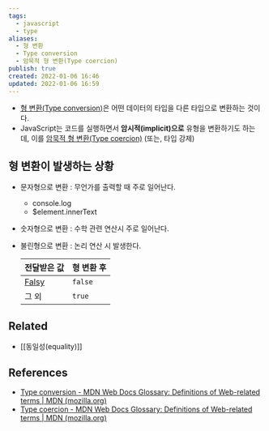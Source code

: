```yaml
---
tags:
  - javascript
  - type
aliases:
  - 형 변환
  - Type conversion
  - 암묵적 형 변환(Type coercion)
publish: true
created: 2022-01-06 16:46
updated: 2022-01-06 16:59
---
```


- [형 변환(Type conversion)](https://developer.mozilla.org/en-US/docs/Glossary/Type_Conversion)은 어떤 데이터의 타입을 다른 타입으로 변환하는 것이다.
- JavaScript는 코드를 실행하면서 **암시적(implicit)으로** 유형을 변환하기도 하는데, 이를 [암묵적 형 변환(Type coercion)](https://developer.mozilla.org/en-US/docs/Glossary/Type_coercion) (또는, 타입 강제)

## 형 변환이 발생하는 상황

- 문자형으로 변환 : 무언가를 출력할 때 주로 일어난다.
	- console.log
	- $element.innerText
- 숫자형으로 변환 : 수학 관련 연산시 주로 일어난다.
- 불린형으로 변환 : 논리 연산 시 발생한다.

	| 전달받은 값                                                           | 형 변환 후  |
	| ---------------------------------------------------------------- | ------- |
	| [Falsy](https://developer.mozilla.org/en-US/docs/Glossary/Falsy) | `false` |
	| 그 외                                                              | `true`  |

## Related

- [[동일성(equality)]]

## References

- [Type conversion - MDN Web Docs Glossary: Definitions of Web-related terms | MDN (mozilla.org)](https://developer.mozilla.org/en-US/docs/Glossary/Type_Conversion)
- [Type coercion - MDN Web Docs Glossary: Definitions of Web-related terms | MDN (mozilla.org)](https://developer.mozilla.org/en-US/docs/Glossary/Type_coercion)
